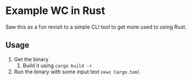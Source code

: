 # Example WC in Rust

Saw this as a fun revisit to a simple CLI tool to get more used to using Rust.

## Usage

1. Get the binary
    1. Build it using `cargo build -r`
1. Run the binary with some input text `oxwc Cargo.toml`
